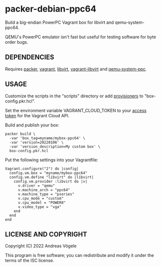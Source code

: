 # packer-debian-ppc64

Build a big-endian PowerPC Vagrant box for libvirt and qemu-system-ppc64.

QEMU's PowerPC emulator isn't fast but useful for testing software for byte
order bugs.

## DEPENDENCIES

Requires [packer](https://www.packer.io/),
[vagrant](https://www.vagrantup.com/), [libvirt](https://libvirt.org/),
[vagrant-libvirt](https://github.com/vagrant-libvirt/vagrant-libvirt) and
[qemu-system-ppc](https://www.qemu.org/).

## USAGE

Customize the scripts in the "scripts" directory or add
[provisioners](https://www.packer.io/docs/provisioners) to
"box-config.pkr.hcl".

Set the environment variable VAGRANT_CLOUD_TOKEN to your [access
token](https://app.vagrantup.com/settings/security) for the Vagrant Cloud API.

Build and publish your box:

    packer build \
      -var 'box_tag=myname/mybox-ppc64' \
      -var 'version=20220106' \
      -var 'version_description=My custom box' \
      box-config.pkr.hcl

Put the following settings into your Vagrantfile:

    Vagrant.configure("2") do |config|
      config.vm.box = "myname/mybox-ppc64"
      config.vm.define "libvirt" do |libvirt|
        config.vm.provider :libvirt do |v|
          v.driver = "qemu"
          v.machine_arch = "ppc64"
          v.machine_type = "pseries"
          v.cpu_mode = "custom"
          v.cpu_model = "POWER8"
          v.video_type = "vga"
        end
      end
    end

## LICENSE AND COPYRIGHT

Copyright (C) 2022 Andreas Vögele

This program is free software; you can redistribute and modify it under the
terms of the ISC license.
